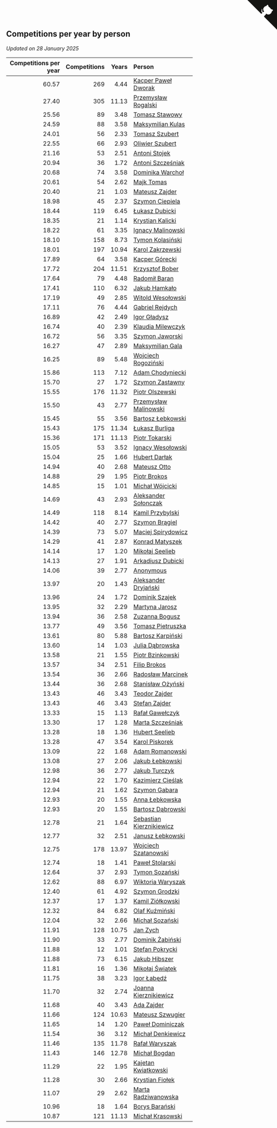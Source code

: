 ## Competitions per year by person

*Updated on 28 January 2025*

| Competitions per year | Competitions | Years | Person |
| ---: | ---: | ---: | :--- |
| 60.57 | 269 | 4.44 | [Kacper Paweł Dworak](https://www.worldcubeassociation.org/persons/2020DWOR01) |
| 27.40 | 305 | 11.13 | [Przemysław Rogalski](https://www.worldcubeassociation.org/persons/2013ROGA02) |
| 25.56 | 89 | 3.48 | [Tomasz Stawowy](https://www.worldcubeassociation.org/persons/2021STAW01) |
| 24.59 | 88 | 3.58 | [Maksymilian Kulas](https://www.worldcubeassociation.org/persons/2021KULA02) |
| 24.01 | 56 | 2.33 | [Tomasz Szubert](https://www.worldcubeassociation.org/persons/2022SZUB02) |
| 22.55 | 66 | 2.93 | [Oliwier Szubert](https://www.worldcubeassociation.org/persons/2022SZUB01) |
| 21.16 | 53 | 2.51 | [Antoni Stojek](https://www.worldcubeassociation.org/persons/2022STOJ03) |
| 20.94 | 36 | 1.72 | [Antoni Szcześniak](https://www.worldcubeassociation.org/persons/2023SZCZ04) |
| 20.68 | 74 | 3.58 | [Dominika Warchoł](https://www.worldcubeassociation.org/persons/2021WARC01) |
| 20.61 | 54 | 2.62 | [Majk Tomas](https://www.worldcubeassociation.org/persons/2022TOMA05) |
| 20.40 | 21 | 1.03 | [Mateusz Zajder](https://www.worldcubeassociation.org/persons/2024ZAJD01) |
| 18.98 | 45 | 2.37 | [Szymon Ciepiela](https://www.worldcubeassociation.org/persons/2022CIEP01) |
| 18.44 | 119 | 6.45 | [Łukasz Dubicki](https://www.worldcubeassociation.org/persons/2018DUBI01) |
| 18.35 | 21 | 1.14 | [Krystian Kalicki](https://www.worldcubeassociation.org/persons/2023KALI10) |
| 18.22 | 61 | 3.35 | [Ignacy Malinowski](https://www.worldcubeassociation.org/persons/2021MALI02) |
| 18.10 | 158 | 8.73 | [Tymon Kolasiński](https://www.worldcubeassociation.org/persons/2016KOLA02) |
| 18.01 | 197 | 10.94 | [Karol Zakrzewski](https://www.worldcubeassociation.org/persons/2014ZAKR01) |
| 17.89 | 64 | 3.58 | [Kacper Górecki](https://www.worldcubeassociation.org/persons/2021GORE01) |
| 17.72 | 204 | 11.51 | [Krzysztof Bober](https://www.worldcubeassociation.org/persons/2013BOBE01) |
| 17.64 | 79 | 4.48 | [Radomił Baran](https://www.worldcubeassociation.org/persons/2020BARA02) |
| 17.41 | 110 | 6.32 | [Jakub Hamkało](https://www.worldcubeassociation.org/persons/2018HAMK01) |
| 17.19 | 49 | 2.85 | [Witold Wesołowski](https://www.worldcubeassociation.org/persons/2022WESO01) |
| 17.11 | 76 | 4.44 | [Gabriel Rejdych](https://www.worldcubeassociation.org/persons/2020REJD01) |
| 16.89 | 42 | 2.49 | [Igor Gładysz](https://www.worldcubeassociation.org/persons/2022GLAD01) |
| 16.74 | 40 | 2.39 | [Klaudia Milewczyk](https://www.worldcubeassociation.org/persons/2022MILE05) |
| 16.72 | 56 | 3.35 | [Szymon Jaworski](https://www.worldcubeassociation.org/persons/2021JAWO01) |
| 16.27 | 47 | 2.89 | [Maksymilian Gala](https://www.worldcubeassociation.org/persons/2022GALA01) |
| 16.25 | 89 | 5.48 | [Wojciech Rogoziński](https://www.worldcubeassociation.org/persons/2019ROGO04) |
| 15.86 | 113 | 7.12 | [Adam Chodyniecki](https://www.worldcubeassociation.org/persons/2017CHOD02) |
| 15.70 | 27 | 1.72 | [Szymon Zastawny](https://www.worldcubeassociation.org/persons/2023ZAST01) |
| 15.55 | 176 | 11.32 | [Piotr Olszewski](https://www.worldcubeassociation.org/persons/2013OLSZ02) |
| 15.50 | 43 | 2.77 | [Przemysław Malinowski](https://www.worldcubeassociation.org/persons/2022MALI01) |
| 15.45 | 55 | 3.56 | [Bartosz Łebkowski](https://www.worldcubeassociation.org/persons/2021LEBK01) |
| 15.43 | 175 | 11.34 | [Łukasz Burliga](https://www.worldcubeassociation.org/persons/2013BURL01) |
| 15.36 | 171 | 11.13 | [Piotr Tokarski](https://www.worldcubeassociation.org/persons/2013TOKA01) |
| 15.05 | 53 | 3.52 | [Ignacy Wesołowski](https://www.worldcubeassociation.org/persons/2021WESO01) |
| 15.04 | 25 | 1.66 | [Hubert Darłak](https://www.worldcubeassociation.org/persons/2023DARL03) |
| 14.94 | 40 | 2.68 | [Mateusz Otto](https://www.worldcubeassociation.org/persons/2022OTTO01) |
| 14.88 | 29 | 1.95 | [Piotr Brokos](https://www.worldcubeassociation.org/persons/2023BROK01) |
| 14.85 | 15 | 1.01 | [Michał Wójcicki](https://www.worldcubeassociation.org/persons/2024WOJC01) |
| 14.69 | 43 | 2.93 | [Aleksander Sołonczak](https://www.worldcubeassociation.org/persons/2022SOLO01) |
| 14.49 | 118 | 8.14 | [Kamil Przybylski](https://www.worldcubeassociation.org/persons/2016PRZY01) |
| 14.42 | 40 | 2.77 | [Szymon Brągiel](https://www.worldcubeassociation.org/persons/2022BRAG03) |
| 14.39 | 73 | 5.07 | [Maciej Spirydowicz](https://www.worldcubeassociation.org/persons/2020SPIR01) |
| 14.29 | 41 | 2.87 | [Konrad Matyszek](https://www.worldcubeassociation.org/persons/2022MATY02) |
| 14.14 | 17 | 1.20 | [Mikołaj Seelieb](https://www.worldcubeassociation.org/persons/2023SEEL04) |
| 14.13 | 27 | 1.91 | [Arkadiusz Dubicki](https://www.worldcubeassociation.org/persons/2023DUBI01) |
| 14.06 | 39 | 2.77 | [Anonymous](https://www.worldcubeassociation.org/persons/2022ANON03) |
| 13.97 | 20 | 1.43 | [Aleksander Dryjański](https://www.worldcubeassociation.org/persons/2023DRYJ01) |
| 13.96 | 24 | 1.72 | [Dominik Szajek](https://www.worldcubeassociation.org/persons/2023SZAJ01) |
| 13.95 | 32 | 2.29 | [Martyna Jarosz](https://www.worldcubeassociation.org/persons/2022JARO01) |
| 13.94 | 36 | 2.58 | [Zuzanna Bogusz](https://www.worldcubeassociation.org/persons/2022BOGU01) |
| 13.77 | 49 | 3.56 | [Tomasz Pietruszka](https://www.worldcubeassociation.org/persons/2021PIET01) |
| 13.61 | 80 | 5.88 | [Bartosz Karpiński](https://www.worldcubeassociation.org/persons/2019KARP03) |
| 13.60 | 14 | 1.03 | [Julia Dąbrowska](https://www.worldcubeassociation.org/persons/2024DABR01) |
| 13.58 | 21 | 1.55 | [Piotr Bzinkowski](https://www.worldcubeassociation.org/persons/2023BZIN01) |
| 13.57 | 34 | 2.51 | [Filip Brokos](https://www.worldcubeassociation.org/persons/2022BROK03) |
| 13.54 | 36 | 2.66 | [Radosław Marcinek](https://www.worldcubeassociation.org/persons/2022MARC05) |
| 13.44 | 36 | 2.68 | [Stanisław Ożyński](https://www.worldcubeassociation.org/persons/2022OZYN01) |
| 13.43 | 46 | 3.43 | [Teodor Zajder](https://www.worldcubeassociation.org/persons/2021ZAJD03) |
| 13.43 | 46 | 3.43 | [Stefan Zajder](https://www.worldcubeassociation.org/persons/2021ZAJD02) |
| 13.33 | 15 | 1.13 | [Rafał Gawełczyk](https://www.worldcubeassociation.org/persons/2023GAWE01) |
| 13.30 | 17 | 1.28 | [Marta Szcześniak](https://www.worldcubeassociation.org/persons/2023SZCZ07) |
| 13.28 | 18 | 1.36 | [Hubert Seelieb](https://www.worldcubeassociation.org/persons/2023SEEL02) |
| 13.28 | 47 | 3.54 | [Karol Piskorek](https://www.worldcubeassociation.org/persons/2021PISK01) |
| 13.09 | 22 | 1.68 | [Adam Romanowski](https://www.worldcubeassociation.org/persons/2023ROMA10) |
| 13.08 | 27 | 2.06 | [Jakub Łebkowski](https://www.worldcubeassociation.org/persons/2023LEBK01) |
| 12.98 | 36 | 2.77 | [Jakub Turczyk](https://www.worldcubeassociation.org/persons/2022TURC02) |
| 12.94 | 22 | 1.70 | [Kazimierz Cieślak](https://www.worldcubeassociation.org/persons/2023CIES01) |
| 12.94 | 21 | 1.62 | [Szymon Gabara](https://www.worldcubeassociation.org/persons/2023GABA01) |
| 12.93 | 20 | 1.55 | [Anna Łebkowska](https://www.worldcubeassociation.org/persons/2023LEBK04) |
| 12.93 | 20 | 1.55 | [Bartosz Dąbrowski](https://www.worldcubeassociation.org/persons/2023DABR07) |
| 12.78 | 21 | 1.64 | [Sebastian Kierznikiewicz](https://www.worldcubeassociation.org/persons/2023KIER02) |
| 12.77 | 32 | 2.51 | [Janusz Łebkowski](https://www.worldcubeassociation.org/persons/2022LEBK01) |
| 12.75 | 178 | 13.97 | [Wojciech Szatanowski](https://www.worldcubeassociation.org/persons/2011SZAT01) |
| 12.74 | 18 | 1.41 | [Paweł Stolarski](https://www.worldcubeassociation.org/persons/2023STOL04) |
| 12.64 | 37 | 2.93 | [Tymon Sozański](https://www.worldcubeassociation.org/persons/2022SOZA01) |
| 12.62 | 88 | 6.97 | [Wiktoria Waryszak](https://www.worldcubeassociation.org/persons/2018WARY01) |
| 12.40 | 61 | 4.92 | [Szymon Grodzki](https://www.worldcubeassociation.org/persons/2020GROD01) |
| 12.37 | 17 | 1.37 | [Kamil Ziółkowski](https://www.worldcubeassociation.org/persons/2023ZIOL01) |
| 12.32 | 84 | 6.82 | [Olaf Kuźmiński](https://www.worldcubeassociation.org/persons/2018KUZM02) |
| 12.04 | 32 | 2.66 | [Michał Sozański](https://www.worldcubeassociation.org/persons/2022SOZA02) |
| 11.91 | 128 | 10.75 | [Jan Zych](https://www.worldcubeassociation.org/persons/2014ZYCH01) |
| 11.90 | 33 | 2.77 | [Dominik Żabiński](https://www.worldcubeassociation.org/persons/2022ZABI01) |
| 11.88 | 12 | 1.01 | [Stefan Pokrycki](https://www.worldcubeassociation.org/persons/2024POKR01) |
| 11.88 | 73 | 6.15 | [Jakub Hibszer](https://www.worldcubeassociation.org/persons/2018HIBS01) |
| 11.81 | 16 | 1.36 | [Mikołaj Świątek](https://www.worldcubeassociation.org/persons/2023SWIA01) |
| 11.75 | 38 | 3.23 | [Igor Łabędź](https://www.worldcubeassociation.org/persons/2021LABE01) |
| 11.70 | 32 | 2.74 | [Joanna Kierznikiewicz](https://www.worldcubeassociation.org/persons/2022KIER01) |
| 11.68 | 40 | 3.43 | [Ada Zajder](https://www.worldcubeassociation.org/persons/2021ZAJD01) |
| 11.66 | 124 | 10.63 | [Mateusz Szwugier](https://www.worldcubeassociation.org/persons/2014SZWU01) |
| 11.65 | 14 | 1.20 | [Paweł Dominiczak](https://www.worldcubeassociation.org/persons/2023DOMI21) |
| 11.54 | 36 | 3.12 | [Michał Denkiewicz](https://www.worldcubeassociation.org/persons/2021DENK01) |
| 11.46 | 135 | 11.78 | [Rafał Waryszak](https://www.worldcubeassociation.org/persons/2013WARY01) |
| 11.43 | 146 | 12.78 | [Michał Bogdan](https://www.worldcubeassociation.org/persons/2012BOGD01) |
| 11.29 | 22 | 1.95 | [Kajetan Kwiatkowski](https://www.worldcubeassociation.org/persons/2023KWIA01) |
| 11.28 | 30 | 2.66 | [Krystian Fiołek](https://www.worldcubeassociation.org/persons/2022FIOL01) |
| 11.07 | 29 | 2.62 | [Marta Radziwanowska](https://www.worldcubeassociation.org/persons/2022RADZ01) |
| 10.96 | 18 | 1.64 | [Borys Barański](https://www.worldcubeassociation.org/persons/2023BARA08) |
| 10.87 | 121 | 11.13 | [Michał Krasowski](https://www.worldcubeassociation.org/persons/2013KRAS02) |


<a href="https://github.com/maxidragon/wca_statistics_pl" class="github-corner" aria-label="View source on Github"><svg width="80" height="80" viewBox="0 0 250 250" style="fill:#151513; color:#fff; position: absolute; top: 0; border: 0; right: 0;" aria-hidden="true"><path d="M0,0 L115,115 L130,115 L142,142 L250,250 L250,0 Z"></path><path d="M128.3,109.0 C113.8,99.7 119.0,89.6 119.0,89.6 C122.0,82.7 120.5,78.6 120.5,78.6 C119.2,72.0 123.4,76.3 123.4,76.3 C127.3,80.9 125.5,87.3 125.5,87.3 C122.9,97.6 130.6,101.9 134.4,103.2" fill="currentColor" style="transform-origin: 130px 106px;" class="octo-arm"></path><path d="M115.0,115.0 C114.9,115.1 118.7,116.5 119.8,115.4 L133.7,101.6 C136.9,99.2 139.9,98.4 142.2,98.6 C133.8,88.0 127.5,74.4 143.8,58.0 C148.5,53.4 154.0,51.2 159.7,51.0 C160.3,49.4 163.2,43.6 171.4,40.1 C171.4,40.1 176.1,42.5 178.8,56.2 C183.1,58.6 187.2,61.8 190.9,65.4 C194.5,69.0 197.7,73.2 200.1,77.6 C213.8,80.2 216.3,84.9 216.3,84.9 C212.7,93.1 206.9,96.0 205.4,96.6 C205.1,102.4 203.0,107.8 198.3,112.5 C181.9,128.9 168.3,122.5 157.7,114.1 C157.9,116.9 156.7,120.9 152.7,124.9 L141.0,136.5 C139.8,137.7 141.6,141.9 141.8,141.8 Z" fill="currentColor" class="octo-body"></path></svg></a><style>.github-corner:hover .octo-arm{animation:octocat-wave 560ms ease-in-out}@keyframes octocat-wave{0%,100%{transform:rotate(0)}20%,60%{transform:rotate(-25deg)}40%,80%{transform:rotate(10deg)}}@media (max-width:500px){.github-corner:hover .octo-arm{animation:none}.github-corner .octo-arm{animation:octocat-wave 560ms ease-in-out}}</style>
